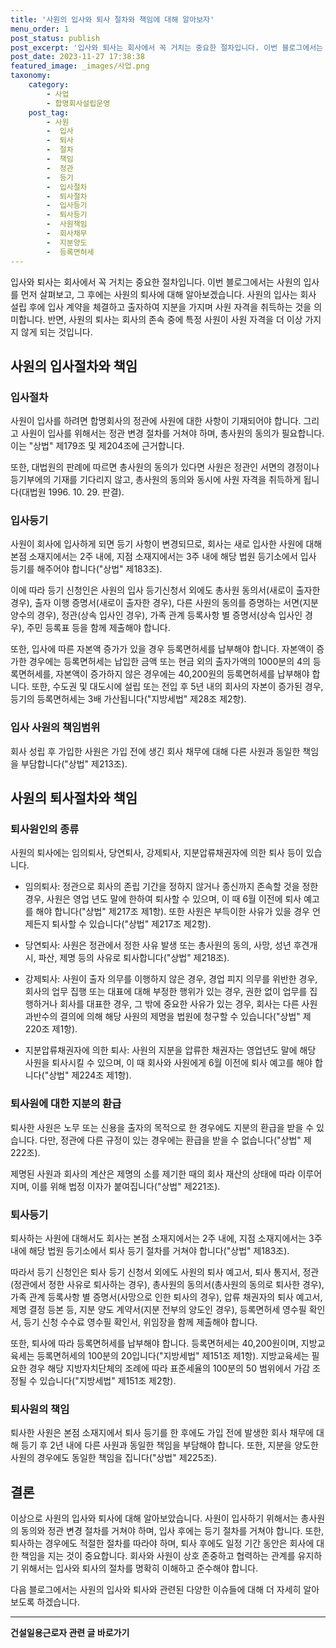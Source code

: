 ```yaml
---
title: '사원의 입사와 퇴사 절차와 책임에 대해 알아보자'
menu_order: 1
post_status: publish
post_excerpt: '입사와 퇴사는 회사에서 꼭 거치는 중요한 절차입니다. 이번 블로그에서는 사원의 입사를 먼저 살펴보고, 그 후에는 사원의 퇴사에 대해 알아보겠습니다. 사원의 입사는 회사 설립 후에 입사 계약을 체결하고 출자하여 지분을 가지며 사원 자격을 취득하는 것을 의미합니다. 반면, 사원의 퇴사는 회사의 존속 중에 특정 사원이 사원 자격을 더 이상 가지지 않게 되는 것입니다.'
post_date: 2023-11-27 17:38:38
featured_image: _images/사업.png
taxonomy:
    category:
        - 사업
        - 합명회사설립운영
    post_tag:
        - 사원
        -  입사
        -  퇴사
        -  절차
        -  책임
        -  정관
        -  등기
        -  입사절차
        -  퇴사절차
        -  입사등기
        -  퇴사등기
        -  사원책임
        -  회사채무
        -  지분양도
        -  등록면허세
---
```



입사와 퇴사는 회사에서 꼭 거치는 중요한 절차입니다. 이번 블로그에서는 사원의 입사를 먼저 살펴보고, 그 후에는 사원의 퇴사에 대해 알아보겠습니다. 사원의 입사는 회사 설립 후에 입사 계약을 체결하고 출자하여 지분을 가지며 사원 자격을 취득하는 것을 의미합니다. 반면, 사원의 퇴사는 회사의 존속 중에 특정 사원이 사원 자격을 더 이상 가지지 않게 되는 것입니다.

## 사원의 입사절차와 책임

### 입사절차

사원이 입사를 하려면 합명회사의 정관에 사원에 대한 사항이 기재되어야 합니다. 그리고 사원이 입사를 위해서는 정관 변경 절차를 거쳐야 하며, 총사원의 동의가 필요합니다. 이는 "상법" 제179조 및 제204조에 근거합니다.

또한, 대법원의 판례에 따르면 총사원의 동의가 있다면 사원은 정관인 서면의 경정이나 등기부에의 기재를 기다리지 않고, 총사원의 동의와 동시에 사원 자격을 취득하게 됩니다(대법원 1996. 10. 29. 판결).

### 입사등기

사원이 회사에 입사하게 되면 등기 사항이 변경되므로, 회사는 새로 입사한 사원에 대해 본점 소재지에서는 2주 내에, 지점 소재지에서는 3주 내에 해당 법원 등기소에서 입사 등기를 해주어야 합니다("상법" 제183조).

이에 따라 등기 신청인은 사원의 입사 등기신청서 외에도 총사원 동의서(새로이 출자한 경우), 출자 이행 증명서(새로이 출자한 경우), 다른 사원의 동의를 증명하는 서면(지분 양수의 경우), 정관(상속 입사인 경우), 가족 관계 등록사항 별 증명서(상속 입사인 경우), 주민 등록표 등을 함께 제출해야 합니다.

또한, 입사에 따른 자본액 증가가 있을 경우 등록면허세를 납부해야 합니다. 자본액이 증가한 경우에는 등록면허세는 납입한 금액 또는 현금 외의 출자가액의 1000분의 4의 등록면허세를, 자본액이 증가하지 않은 경우에는 40,200원의 등록면허세를 납부해야 합니다. 또한, 수도권 및 대도시에 설립 또는 전입 후 5년 내의 회사의 자본이 증가된 경우, 등기의 등록면허세는 3배 가산됩니다("지방세법" 제28조 제2항).

### 입사 사원의 책임범위

회사 성립 후 가입한 사원은 가입 전에 생긴 회사 채무에 대해 다른 사원과 동일한 책임을 부담합니다("상법" 제213조).

## 사원의 퇴사절차와 책임

### 퇴사원인의 종류

사원의 퇴사에는 임의퇴사, 당연퇴사, 강제퇴사, 지분압류채권자에 의한 퇴사 등이 있습니다.

- 임의퇴사: 정관으로 회사의 존립 기간을 정하지 않거나 종신까지 존속할 것을 정한 경우, 사원은 영업 년도 말에 한하여 퇴사할 수 있으며, 이 때 6월 이전에 퇴사 예고를 해야 합니다("상법" 제217조 제1항). 또한 사원은 부득이한 사유가 있을 경우 언제든지 퇴사할 수 있습니다("상법" 제217조 제2항).

- 당연퇴사: 사원은 정관에서 정한 사유 발생 또는 총사원의 동의, 사망, 성년 후견개시, 파산, 제명 등의 사유로 퇴사합니다("상법" 제218조). 

- 강제퇴사: 사원이 출자 의무를 이행하지 않은 경우, 경업 피지 의무를 위반한 경우, 회사의 업무 집행 또는 대표에 대해 부정한 행위가 있는 경우, 권한 없이 업무를 집행하거나 회사를 대표한 경우, 그 밖에 중요한 사유가 있는 경우, 회사는 다른 사원 과반수의 결의에 의해 해당 사원의 제명을 법원에 청구할 수 있습니다("상법" 제220조 제1항).

- 지분압류채권자에 의한 퇴사: 사원의 지분을 압류한 채권자는 영업년도 말에 해당 사원을 퇴사시킬 수 있으며, 이 때 회사와 사원에게 6월 이전에 퇴사 예고를 해야 합니다("상법" 제224조 제1항).

### 퇴사원에 대한 지분의 환급

퇴사한 사원은 노무 또는 신용을 출자의 목적으로 한 경우에도 지분의 환급을 받을 수 있습니다. 다만, 정관에 다른 규정이 있는 경우에는 환급을 받을 수 없습니다("상법" 제222조).

제명된 사원과 회사의 계산은 제명의 소를 제기한 때의 회사 재산의 상태에 따라 이루어지며, 이를 위해 법정 이자가 붙여집니다("상법" 제221조).

### 퇴사등기

퇴사하는 사원에 대해서도 회사는 본점 소재지에서는 2주 내에, 지점 소재지에서는 3주 내에 해당 법원 등기소에서 퇴사 등기 절차를 거쳐야 합니다("상법" 제183조).

따라서 등기 신청인은 퇴사 등기 신청서 외에도 사원의 퇴사 예고서, 퇴사 통지서, 정관(정관에서 정한 사유로 퇴사하는 경우), 총사원의 동의서(총사원의 동의로 퇴사한 경우), 가족 관계 등록사항 별 증명서(사망으로 인한 퇴사의 경우), 압류 채권자의 퇴사 예고서, 제명 결정 등본 등, 지분 양도 계약서(지분 전부의 양도인 경우), 등록면허세 영수필 확인서, 등기 신청 수수료 영수필 확인서, 위임장을 함께 제출해야 합니다.

또한, 퇴사에 따라 등록면허세를 납부해야 합니다. 등록면허세는 40,200원이며, 지방교육세는 등록면허세의 100분의 20입니다("지방세법" 제151조 제1항). 지방교육세는 필요한 경우 해당 지방자치단체의 조례에 따라 표준세율의 100분의 50 범위에서 가감 조정될 수 있습니다("지방세법" 제151조 제2항).

### 퇴사원의 책임

퇴사한 사원은 본점 소재지에서 퇴사 등기를 한 후에도 가입 전에 발생한 회사 채무에 대해 등기 후 2년 내에 다른 사원과 동일한 책임을 부담해야 합니다. 또한, 지분을 양도한 사원의 경우에도 동일한 책임을 집니다("상법" 제225조).

## 결론

이상으로 사원의 입사와 퇴사에 대해 알아보았습니다. 사원이 입사하기 위해서는 총사원의 동의와 정관 변경 절차를 거쳐야 하며, 입사 후에는 등기 절차를 거쳐야 합니다. 또한, 퇴사하는 경우에도 적절한 절차를 따라야 하며, 퇴사 후에도 일정 기간 동안은 회사에 대한 책임을 지는 것이 중요합니다. 회사와 사원이 상호 존중하고 협력하는 관계를 유지하기 위해서는 입사와 퇴사의 절차를 명확히 이해하고 준수해야 합니다.

다음 블로그에서는 사원의 입사와 퇴사와 관련된 다양한 이슈들에 대해 더 자세히 알아보도록 하겠습니다.
<!-- wp:separator -->
<hr class="wp-block-separator has-alpha-channel-opacity"/>
<!-- /wp:separator -->

<!-- wp:group {"backgroundColor":"base","layout":{"type":"constrained"}} -->
<div class="wp-block-group has-base-background-color has-background"><!-- wp:paragraph {"align":"center","fontSize":"medium"} -->
<p class="has-text-align-center has-large-font-size"><strong>건설일용근로자 관련 글 바로가기</strong></p>
<!-- /wp:paragraph -->


<!-- wp:latest-posts
{"categories":[{"id":9606,"count":19,"description":"","link":"https://uknowlaw.com/category/%ea%b1%b4%ec%84%a4%ec%9d%bc%ec%9a%a9%ea%b7%bc%eb%a1%9c%ec%9e%90/","name":"건설일용근로자","slug":"건설일용근로자","taxonomy":"category","parent":0,"meta":[],"_links":{"self":[{"href":"https://uknowlaw.com/wp-json/wp/v2/categories/9606"}],"collection":[{"href":"https://uknowlaw.com/wp-json/wp/v2/categories"}],"about":[{"href":"https://uknowlaw.com/wp-json/wp/v2/taxonomies/category"}],"wp:post_type":[{"href":"https://uknowlaw.com/wp-json/wp/v2/posts?categories=9606"}],"curies":[{"name":"wp","href":"https://api.w.org/{rel}","templated":true}]}}],"postsToShow":100,"excerptLength":28,"postLayout":"grid","columns":2,"featuredImageAlign":"left","featuredImageSizeSlug":"large","fontSize":"small"} /--></div>
<!-- /wp:group -->